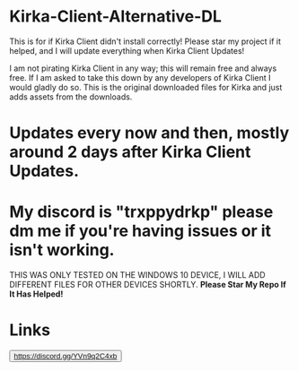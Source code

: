 # Kirka-Client-Alternative-DL
This is for if Kirka Client didn't install correctly! Please star my project if it helped, and I will update everything when Kirka Client Updates!

I am not pirating Kirka Client in any way; this will remain free and always free. If I am asked to take this down by any developers of Kirka Client I would gladly do so. This is the original downloaded files for Kirka and just adds assets from the downloads. 
# Updates every now and then, mostly around 2 days after Kirka Client Updates.
# My discord is "trxppydrkp" please dm me if you're having issues or it isn't working.
THIS WAS ONLY TESTED ON THE WINDOWS 10 DEVICE, I WILL ADD DIFFERENT FILES FOR OTHER DEVICES SHORTLY.
<strong>Please Star My Repo If It Has Helped!</strong>
# Links
<button> <a>https://discord.gg/YVn9q2C4xb</a> </button>
